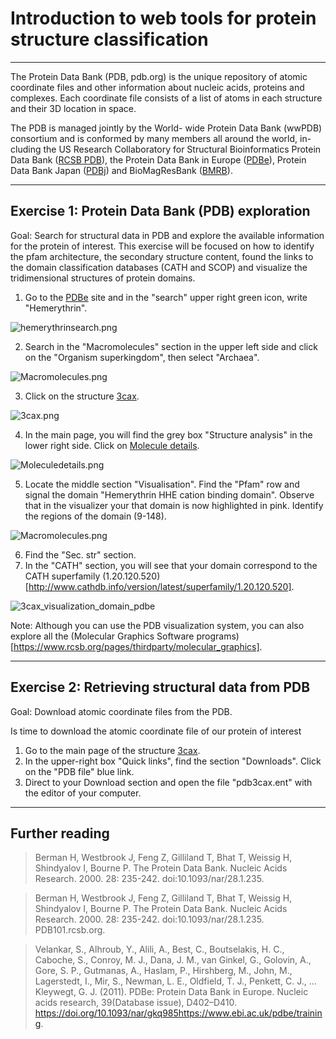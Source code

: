 # Introduction to web tools for protein structure classification
_____
The Protein Data Bank (PDB, pdb.org) is the unique repository of atomic coordinate files and other information about nucleic acids, proteins and complexes. Each coordinate file consists of a list of atoms in each structure and their 3D location in space.
 
The PDB is managed jointly by the World- wide Protein Data Bank (wwPDB) consortium and is conformed by many members all around the world, in-cluding the US Research Collaboratory for Structural Bioinformatics Protein Data Bank ([RCSB PDB](https://www.rcsb.org/)), the Protein Data Bank in Europe ([PDBe](pdbe.org)), Protein Data Bank Japan ([PDBj](pdbj.org)) and BioMagResBank ([BMRB](www.bmrb.wisc.edu)).


_____
## Exercise 1: Protein Data Bank (PDB) exploration

Goal: Search for structural data in PDB and explore the available information for the protein of interest. This exercise will be focused on how to identify the pfam architecture, the secondary structure content, found the links to the domain classification databases (CATH and SCOP) and visualize the tridimensional structures of protein domains.

1. Go to the [PDBe](https://www.ebi.ac.uk/pdbe/) site and in the "search" upper right green icon, write "Hemerythrin". 

![hemerythrinsearch.png](https://github.com/Claualvarez/ECCB2020/blob/master/Figures/hemerythrinsearch.png?raw=true)

2. Search in the "Macromolecules" section in the upper left side and click on the "Organism superkingdom", then select "Archaea".

![Macromolecules.png](https://github.com/Claualvarez/ECCB2020/blob/master/Figures/Macromolecules.png?raw=true)

3. Click on the structure [3cax](https://www.ebi.ac.uk/pdbe/entry/pdb/3cax).

![3cax.png](https://github.com/Claualvarez/ECCB2020/blob/master/Figures/3cax.png?raw=true)

4. In the main page, you will find the grey box "Structure analysis" in the lower right side. Click on [Molecule details](https://www.ebi.ac.uk/pdbe/entry/pdb/3cax/protein/1).

![Moleculedetails.png](https://github.com/Claualvarez/ECCB2020/blob/master/Figures/Moleculedetails.png?raw=true)

5. Locate the middle section "Visualisation". Find the "Pfam" row and signal the domain "Hemerythrin HHE cation binding domain". Observe that in the visualizer your that domain is now highlighted in pink. Identify the regions of the domain (9-148).

![Macromolecules.png](https://github.com/Claualvarez/ECCB2020/blob/master/Figures/Macromolecules.png?raw=true)


6. Find the "Sec. str" section.
7. In the "CATH" section, you will see that your domain correspond to the CATH superfamily (1.20.120.520)[http://www.cathdb.info/version/latest/superfamily/1.20.120.520]. 

![3cax_visualization_domain_pdbe](https://github.com/Claualvarez/ECCB2020/blob/master/Figures/3CAX_domainpdbeCATH.png?raw=true)


Note: Although you can use the PDB visualization system, you can also explore all the (Molecular Graphics Software programs)[https://www.rcsb.org/pages/thirdparty/molecular_graphics].


_______
## Exercise 2: Retrieving structural data from PDB

Goal: Download atomic coordinate files from the PDB.

Is time to download the atomic coordinate file of our protein of interest
1. Go to the main page of the structure [3cax](https://www.ebi.ac.uk/pdbe/entry/pdb/3cax).
2. In the upper-right box "Quick links", find the section "Downloads". Click on the "PDB file" blue link.
3. Direct to your Download section and open the file "pdb3cax.ent" with the editor of your computer.




_______
## Further reading
>  Berman H, Westbrook J, Feng Z, Gilliland T, Bhat T, Weissig H, Shindyalov I, Bourne P. The Protein Data Bank. Nucleic Acids Research. 2000. 28: 235-242. doi:10.1093/nar/28.1.235.

>  Berman H, Westbrook J, Feng Z, Gilliland T, Bhat T, Weissig H, Shindyalov I, Bourne P. The Protein Data Bank. Nucleic Acids Research. 2000. 28: 235-242. doi:10.1093/nar/28.1.235. PDB101.rcsb.org.

>  Velankar, S., Alhroub, Y., Alili, A., Best, C., Boutselakis, H. C., Caboche, S., Conroy, M. J., Dana, J. M., van Ginkel, G., Golovin, A., Gore, S. P., Gutmanas, A., Haslam, P., Hirshberg, M., John, M., Lagerstedt, I., Mir, S., Newman, L. E., Oldfield, T. J., Penkett, C. J., … Kleywegt, G. J. (2011). PDBe: Protein Data Bank in Europe. Nucleic acids research, 39(Database issue), D402–D410. https://doi.org/10.1093/nar/gkq985https://www.ebi.ac.uk/pdbe/training.







